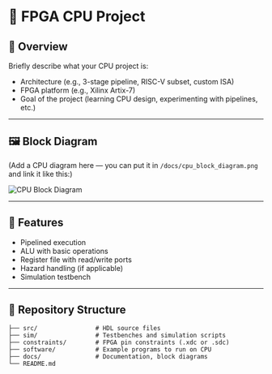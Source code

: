 # 🚀 FPGA CPU Project

## 📖 Overview
Briefly describe what your CPU project is:
- Architecture (e.g., 3-stage pipeline, RISC-V subset, custom ISA)
- FPGA platform (e.g., Xilinx Artix-7)
- Goal of the project (learning CPU design, experimenting with pipelines, etc.)

---

## 🖼️ Block Diagram
(Add a CPU diagram here — you can put it in `/docs/cpu_block_diagram.png` and link it like this:)

![CPU Block Diagram](docs/cpu_block_diagram.png)

---

## 🔧 Features
- Pipelined execution
- ALU with basic operations
- Register file with read/write ports
- Hazard handling (if applicable)
- Simulation testbench

---

## 📂 Repository Structure
```text
├── src/                # HDL source files
├── sim/                # Testbenches and simulation scripts
├── constraints/        # FPGA pin constraints (.xdc or .sdc)
├── software/           # Example programs to run on CPU
├── docs/               # Documentation, block diagrams
└── README.md

 
